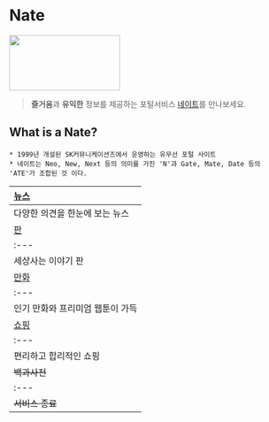 # Nate 
<img src="https://img1.daumcdn.net/thumb/R800x0/?scode=mtistory2&fname=https%3A%2F%2Fk.kakaocdn.net%2Fdn%2FTyLPc%2Fbtqw8B8756m%2FBsp5Vk1DqASQiCNbCpMhck%2Fimg.jpg" width="200" height="100">

> **즐거움**과 **유익한** 정보를 제공하는 포털서비스 [네이트](www.nate.com"네이트")를 만나보세요.


## What is a Nate?
```
* 1999년 개설된 SK커뮤니케이션즈에서 운영하는 유무선 포털 사이트
* 네이트는 Neo, New, Next 등의 의미를 가진 'N'과 Gate, Mate, Date 등의 'ATE'가 조합된 것 이다.
```


|[뉴스](https://news.nate.com/"뉴스")|
|:---|
|다양한 의견을 한눈에 보는 뉴스|
[판](https://pann.nate.com/"판")|
|:---|
|세상사는 이야기 판|
[만화](https://comics.nate.com/main/"만화")|
|:---|
|인기 만화와 프리미엄 웹툰이 가득|
[쇼핑](https://shopping.nate.com/#!top"쇼핑")|
|:---|
|편리하고 합리적인 쇼핑|
|~~백과사전~~|
|:---|
|~~서비스 종료~~ | 

